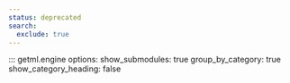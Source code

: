 ```yaml
---
status: deprecated
search:
  exclude: true
---
```

::: getml.engine
    options:
      show_submodules: true
      group_by_category: true
      show_category_heading: false